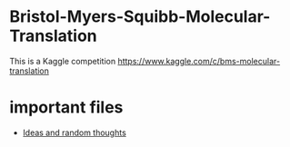 # Bristol-Myers-Squibb-Molecular-Translation
This is a Kaggle competition https://www.kaggle.com/c/bms-molecular-translation

# important files
- [Ideas and random thoughts](https://github.com/salimHarthi/Bristol-Myers-Squibb-Molecular-Translation/blob/main/Ideas.md)
